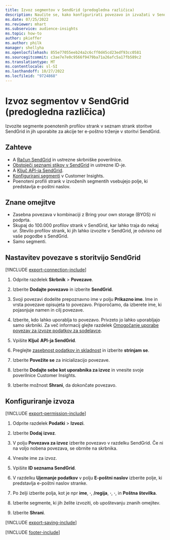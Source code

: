 ```yaml
---
title: Izvoz segmentov v SendGrid (predogledna različica)
description: Naučite se, kako konfigurirati povezavo in izvažati v SendGrid.
ms.date: 07/25/2022
ms.reviewer: mhart
ms.subservice: audience-insights
ms.topic: how-to
author: pkieffer
ms.author: philk
manager: shellyha
ms.openlocfilehash: 855e77055eeb24a2c6cff0d45cd23edf93cc0581
ms.sourcegitcommit: c3ae7e7e0c9566f9479ba71a26afc5a17fb589c2
ms.translationtype: MT
ms.contentlocale: sl-SI
ms.lasthandoff: 10/27/2022
ms.locfileid: "9724868"
---
```

# <a name="export-segments-to-sendgrid-preview"></a>Izvoz segmentov v SendGrid (predogledna različica)

Izvozite segmente poenotenih profilov strank v seznam strank storitve SendGrid in jih uporabite za akcije ter e-poštno trženje v storitvi SendGrid.

## <a name="prerequisites"></a>Zahteve

- A [Račun SendGrid](https://sendgrid.com/) in ustrezne skrbniške poverilnice.
- [Obstoječi seznami stikov v SendGrid](https://sendgrid.com/docs/ui/managing-contacts/create-and-manage-contacts/#manage-contacts) in ustrezne ID-je.
- A [Ključ API-ja SendGrid](https://sendgrid.com/docs/ui/account-and-settings/api-keys/).
- [Konfigurirani segmenti](segments.md) v Customer Insights.
- Poenoteni profili strank v izvoženih segmentih vsebujejo polje, ki predstavlja e-poštni naslov.

## <a name="known-limitations"></a>Znane omejitve

- Zasebna povezava v kombinaciji z Bring your own storage (BYOS) ni podprta.
- Skupaj do 100.000 profilov strank v SendGrid, kar lahko traja do nekaj ur. Število profilov strank, ki jih lahko izvozite v SendGrid, je odvisno od vaše pogodbe s SendGrid.
- Samo segmenti.

## <a name="set-up-connection-to-sendgrid"></a>Nastavitev povezave s storitvijo SendGrid

[!INCLUDE [export-connection-include](includes/export-connection-admn.md)]

1. Odprite razdelek **Skrbnik** > **Povezave**.

1. Izberite **Dodajte povezavo** in izberite **SendGrid**.

1. Svoji povezavi dodelite prepoznavno ime v polju **Prikazno ime**. Ime in vrsta povezave opisujeta to povezavo. Priporočamo, da izberete ime, ki pojasnjuje namen in cilj povezave.

1. Izberite, kdo lahko uporablja to povezavo. Privzeto jo lahko uporabljajo samo skrbniki. Za več informacij glejte razdelek [Omogočanje uporabe povezav za izvoze podatkov za sodelavce](connections.md#allow-contributors-to-use-a-connection-for-exports).

1. Vpišite **Ključ API-ja SendGrid**.

1. Preglejte [zasebnost podatkov in skladnost](connections.md#data-privacy-and-compliance) in izberite **strinjam se**.

1. Izberite **Povežite se** za inicializacijo povezave.

1. Izberite **Dodajte sebe kot uporabnika za izvoz** in vnesite svoje poverilnice Customer Insights.

1. Izberite možnost **Shrani**, da dokončate povezavo.

## <a name="configure-an-export"></a>Konfiguriranje izvoza

[!INCLUDE [export-permission-include](includes/export-permission.md)]

1. Odprite razdelek **Podatki** > **Izvozi**.

1. Izberite **Dodaj izvoz**.

1. V polju **Povezava za izvoz** izberite povezavo v razdelku SendGrid. Če ni na voljo nobena povezava, se obrnite na skrbnika.

1. Vnesite ime za izvoz.

1. Vpišite **ID seznama SendGrid**.

1. V razdelku **Ujemanje podatkov** v polju **E-poštni naslov** izberite polje, ki predstavlja e-poštni naslov stranke.

1. Po želji izberite polja, kot je npr **ime**, **·**, **/regija**, **·**, **·**, in **Poštna številka**.

1. Izberite segmente, ki jih želite izvoziti, ob upoštevanju znanih omejitev.

1. Izberite **Shrani**.

[!INCLUDE [export-saving-include](includes/export-saving.md)]

[!INCLUDE [footer-include](includes/footer-banner.md)]
